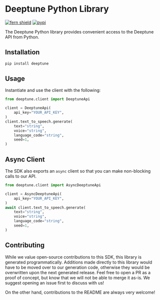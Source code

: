 # Deeptune Python Library

[![fern shield](https://img.shields.io/badge/%F0%9F%8C%BF-SDK%20generated%20by%20Fern-brightgreen)](https://github.com/fern-api/fern)
[![pypi](https://img.shields.io/pypi/v/deeptune)](https://pypi.python.org/pypi/deeptune)

The Deeptune Python library provides convenient access to the Deeptune API from Python.

## Installation

```sh
pip install deeptune
```

## Usage

Instantiate and use the client with the following:

```python
from deeptune.client import DeeptuneApi

client = DeeptuneApi(
    api_key="YOUR_API_KEY",
)
client.text_to_speech.generate(
    text="string",
    voice="string",
    language_code="string",
    seed=1,
)
```

## Async Client

The SDK also exports an `async` client so that you can make non-blocking calls to our API.

```python
from deeptune.client import AsyncDeeptuneApi

client = AsyncDeeptuneApi(
    api_key="YOUR_API_KEY",
)
await client.text_to_speech.generate(
    text="string",
    voice="string",
    language_code="string",
    seed=1,
)
```

## Contributing

While we value open-source contributions to this SDK, this library is generated programmatically.
Additions made directly to this library would have to be moved over to our generation code,
otherwise they would be overwritten upon the next generated release. Feel free to open a PR as
a proof of concept, but know that we will not be able to merge it as-is. We suggest opening
an issue first to discuss with us!

On the other hand, contributions to the README are always very welcome!
